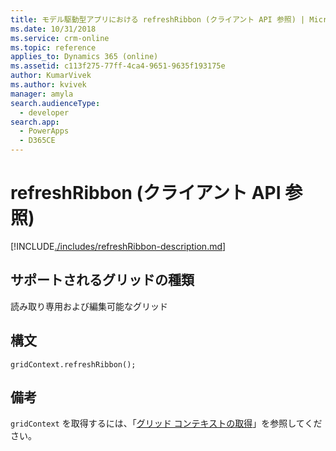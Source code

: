 ```yaml
---
title: モデル駆動型アプリにおける refreshRibbon (クライアント API 参照) | MicrosoftDocs
ms.date: 10/31/2018
ms.service: crm-online
ms.topic: reference
applies_to: Dynamics 365 (online)
ms.assetid: c113f275-77ff-4ca4-9651-9635f193175e
author: KumarVivek
ms.author: kvivek
manager: amyla
search.audienceType:
  - developer
search.app:
  - PowerApps
  - D365CE
---
```

# <a name="refreshribbon-client-api-reference"></a>refreshRibbon (クライアント API 参照)



[!INCLUDE[./includes/refreshRibbon-description.md](./includes/refreshRibbon-description.md)]

## <a name="grid-types-supported"></a>サポートされるグリッドの種類

読み取り専用および編集可能なグリッド

## <a name="syntax"></a>構文

`gridContext.refreshRibbon();`

## <a name="remarks"></a>備考

`gridContext` を取得するには、「[グリッド コンテキストの取得](../../grids.md#bkmk_gridcontext)」を参照してください。 


